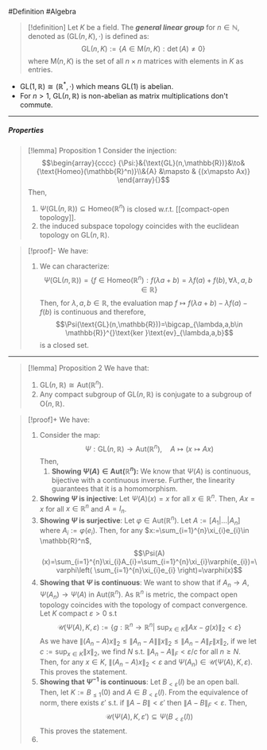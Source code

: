 #Definition #Algebra

> [!definition]
> Let $K$ be a field. The ***general linear group*** for $n\in \mathbb{N}$, denoted as $(\text{GL}(n,K),\cdot)$ is defined as: $$\text{GL}(n,K):=\{  A\in \text{M}(n,K):\det(A)\neq 0 \}$$
> where $\text{M}(n,K)$ is the set of all $n\times n$ matrices with elements in $K$ as entries.

- $\text{GL}(1,\mathbb{R})\cong (\mathbb{R}^*,\cdot)$ which means $\text{GL}(1)$ is abelian.
- For $n>1$, $\text{GL}(n,\mathbb{R})$ is non-abelian as matrix multiplications don't commute.
---
##### Properties
> [!lemma] Proposition 1
> Consider the injection: $$\begin{array}{cccc} {\Psi:}&{\text{GL}(n,\mathbb{R})}&\to&{\text{Homeo}(\mathbb{R}^n)}\\&{A} &\mapsto & {(x\mapsto Ax)} \end{array}{}$$Then, 
> 1. $\Psi(\text{GL}(n,\mathbb{R}))\subseteq \text{Homeo}(\mathbb{R}^n)$ is closed w.r.t. [[compact-open topology]].
> 2. the induced subspace topology coincides with the euclidean topology on $\text{GL}(n,\mathbb{R})$.

> [!proof]-
> We have: 
> 1. We can characterize: $$\Psi(\text{GL}(n,\mathbb{R}))=\{ f\in \text{Homeo}(\mathbb{R}^n): f(\lambda a+b)=\lambda f(a)+f(b), \forall\lambda,a,b\in \mathbb{R} \}$$Then, for $\lambda,a,b\in \mathbb{R}$, the evaluation map $f\mapsto f(\lambda a+b)-\lambda f(a)-f(b)$ is continuous and therefore, $$\Psi(\text{GL}(n,\mathbb{R}))=\bigcap_{\lambda,a,b\in \mathbb{R}}^{}\text{ker }\text{ev}_{\lambda,a,b}$$is a closed set.
---
> [!lemma] Proposition 2
> We have that:
> 1. $\text{GL}(n,\mathbb{R})\cong \text{Aut}(\mathbb{R}^n)$.
> 2. Any compact subgroup of $\text{GL}(n,\mathbb{R})$ is conjugate to a subgroup of $\text{O}(n,\mathbb{R})$.

> [!proof]+
> We have:
> 1. Consider the map: $$\Psi:\text{GL}(n,\mathbb{R})\to \text{Aut}(\mathbb{R}^n),\quad A\mapsto (x\mapsto Ax)$$
> Then, 
>    1. **Showing $\Psi(A)\in \text{Aut}(\mathbb{R}^n)$:**
> 		   We know that $\Psi(A)$ is continuous, bijective with a continuous inverse. Further, the linearity guarantees that it is a homomorphism.
> 	1. **Showing $\Psi$ is injective**:
>    Let $\Psi(A)(x)=x$ for all $x\in \mathbb{R}^n$. Then, $Ax=x$ for all $x\in \mathbb{R}^n$ and $A=I_{n}$.
>    3. **Showing $\Psi$ is surjective**:
>    Let $\varphi\in \text{Aut}(\mathbb{R}^n)$. Let $A:=[A_{1}|\dots|A_{n}]$ where $A_{i}:=\varphi(e_{i})$. Then, for any $x:=\sum_{i=1}^{n}\xi_{i}e_{i}\in \mathbb{R}^n$, $$\Psi(A)(x)=\sum_{i=1}^{n}\xi_{i}A_{i}=\sum_{i=1}^{n}\xi_{i}\varphi(e_{i})=\varphi\left( \sum_{i=1}^{n}\xi_{i}e_{i} \right)=\varphi(x)$$
>    4. **Showing that $\Psi$ is continuous**:
>    We want to show that if $A_{n}\to A$, $\Psi(A_{n})\to \Psi(A)$ in $\text{Aut}(\mathbb{R}^n)$. As $\mathbb{R}^n$ is metric, the compact open topology coincides with the topology of compact convergence. Let $K$ compact $\varepsilon>0$ s.t $$\mathcal{U}(\Psi(A),K,\varepsilon):=\{g:\mathbb{R}^n\to \mathbb{R}^n|\ \text{sup}_{x\in K}\|Ax-g(x)\|_{2}<\varepsilon  \}$$As we have $\|(A_{n}-A)x\|_{2}\leq\|A_{n}-A\|\|x\|_{2}\leq\|A_{n}-A\|_{F}\|x\|_{2}$, if we let $c:=\sup_{x\in K}\|x\|_{2}$, we find $N$ s.t. $\|A_{n}-A\|_{F}< \varepsilon /c$ for all $n\geq N$. Then, for any $x\in K$, $\|(A_{n}-A)x\|_{2}<\varepsilon$ and $\Psi(A_{n})\in \mathcal{U}(\Psi(A),K,\varepsilon)$. This proves the statement.
>    5. **Showing that $\Psi ^{-1}$ is continuous**:
>    Let $B_{<\varepsilon}(I)$ be an open ball. Then, let $K:= B_{\leq 1}(0)$ and $A\in B_{<\varepsilon}(I)$. From the equivalence of norm, there exists $\varepsilon'$ s.t. if $\|A-B\|<\varepsilon'$ then $\|A-B\|_{F}<\varepsilon$. Then, $$\mathcal{U}(\Psi(A),K,\varepsilon')\subseteq \Psi(B_{<\varepsilon}(I))$$This proves the statement.
> 2. 

>    